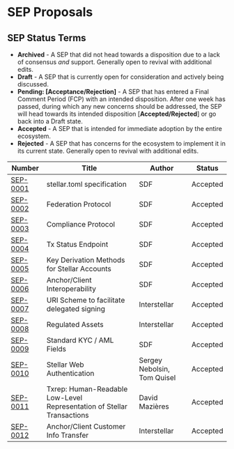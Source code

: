 # SEP Proposals

## SEP Status Terms
* **Archived** - A SEP that did not head towards a disposition due to a lack of consensus _and_
    support. Generally open to revival with additional edits.
* **Draft** - A SEP that is currently open for consideration and actively being discussed.
* **Pending: [Acceptance/Rejection]** - A SEP that has entered a Final Comment Period (FCP) with an
    intended disposition. After one week has passed, during which any new concerns should be
    addressed, the SEP will head towards its intended disposition [**Accepted/Rejected**] or go
    back into a Draft state.
* **Accepted** - A SEP that is intended for immediate adoption by the entire ecosystem.
* **Rejected** - A SEP that has concerns for the ecosystem to implement it in its current state.
    Generally open to revival with additional edits.

| Number | Title | Author | Status |
| --- | --- | --- | --- |
| [SEP-0001](sep-0001.md) | stellar.toml specification | SDF | Accepted |
| [SEP-0002](sep-0002.md) | Federation Protocol | SDF | Accepted |
| [SEP-0003](sep-0003.md) | Compliance Protocol | SDF | Accepted |
| [SEP-0004](sep-0004.md) | Tx Status Endpoint | SDF | Accepted |
| [SEP-0005](sep-0005.md) | Key Derivation Methods for Stellar Accounts | SDF | Accepted |
| [SEP-0006](sep-0006.md) | Anchor/Client Interoperability | SDF | Accepted |
| [SEP-0007](sep-0007.md) | URI Scheme to facilitate delegated signing | Interstellar | Accepted |
| [SEP-0008](sep-0008.md) | Regulated Assets | Interstellar | Accepted |
| [SEP-0009](sep-0009.md) | Standard KYC / AML Fields | SDF | Accepted |
| [SEP-0010](sep-0010.md) | Stellar Web Authentication | Sergey Nebolsin, Tom Quisel | Accepted |
| [SEP-0011](sep-0011.md) | Txrep: Human-Readable Low-Level Representation of Stellar Transactions | David Mazières | Accepted |
| [SEP-0012](sep-0012.md) | Anchor/Client Customer Info Transfer | Interstellar | Accepted |

